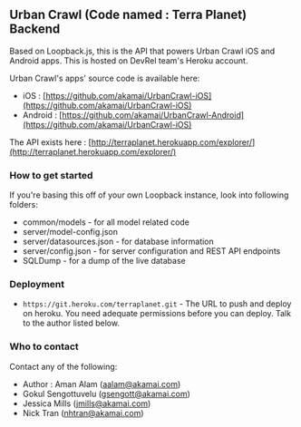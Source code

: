 ## Urban Crawl (Code named : Terra Planet) Backend ##

Based on Loopback.js, this is the API that powers Urban Crawl iOS and Android apps. This is hosted on DevRel team's Heroku account.

Urban Crawl's apps' source code is available here:

- iOS : [https://github.com/akamai/UrbanCrawl-iOS](https://github.com/akamai/UrbanCrawl-iOS)
- Android : [https://github.com/akamai/UrbanCrawl-Android](https://github.com/akamai/UrbanCrawl-iOS)

The API exists here : [http://terraplanet.herokuapp.com/explorer/](http://terraplanet.herokuapp.com/explorer/)

### How to get started ###

If you're basing this off of your own Loopback instance, look into following folders:

- common/models - for all model related code  
- server/model-config.json
- server/datasources.json - for database information
- server/config.json - for server configuration and REST API endpoints
- SQLDump - for a dump of the live database

### Deployment ###
- `https://git.heroku.com/terraplanet.git` - The URL to push and deploy on heroku. You need adequate permissions before you can deploy. Talk to the author listed below.

### Who to contact ###
Contact any of the following:

- Author : Aman Alam (aalam@akamai.com)
- Gokul Sengottuvelu (gsengott@akamai.com)
- Jessica Mills (jmills@akamai.com)
- Nick Tran (nhtran@akamai.com)